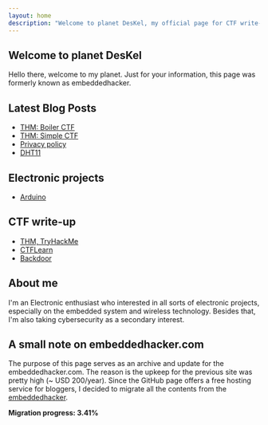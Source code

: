 ```yaml
---
layout: home
description: "Welcome to planet DesKel, my official page for CTF write-up, Electronic tutorial, review and etc."
---
```


## Welcome to planet DesKel

Hello there, welcome to my planet. Just for your information, this page was formerly known as embeddedhacker. 

## Latest Blog Posts
<!-- BLOG-POST-LIST:START -->
- [THM: Boiler CTF](https://deskel.github.io/posts/thm/boiler-ctf)
- [THM: Simple CTF](https://deskel.github.io/posts/thm/simple-ctf)
- [Privacy policy](https://deskel.github.io/privacy_policy)
- [DHT11](https://deskel.github.io/posts/arduino/DHT11)
<!-- BLOG-POST-LIST:END -->

## Electronic projects
- [Arduino](https://deskel.github.io/arduino)

## CTF write-up
- [THM, TryHackMe](https://deskel.github.io/thm)
- [CTFLearn](https://www.embeddedhacker.com)
- [Backdoor](https://www.embeddedhacker.com)

## About me

I'm an Electronic enthusiast who interested in all sorts of electronic projects, especially on the embedded system and wireless technology. Besides that, I'm also taking cybersecurity as a secondary interest.

## A small note on embeddedhacker.com

The purpose of this page serves as an archive and update for the embeddedhacker.com. The reason is the upkeep for the previous site was pretty high (~ USD 200/year). Since the GitHub page offers a free hosting service for bloggers, I decided to migrate all the contents from the [embeddedhacker](https://www.embeddedhacker.com). 

**Migration progress: 3.41%**

